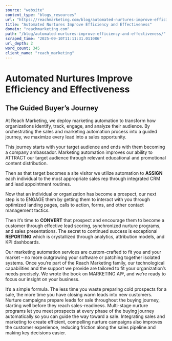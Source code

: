 ```yaml
---
source: "website"
content_type: "blogs_resources"
url: "https://reachmarketing.com/blog/automated-nurtures-improve-efficiency-and-effectiveness/"
title: "Automated Nurtures Improve Efficiency and Effectiveness"
domain: "reachmarketing.com"
path: "/blog/automated-nurtures-improve-efficiency-and-effectiveness/"
scraped_time: "2025-09-10T11:11:31.011086"
url_depth: 2
word_count: 345
client_name: "reach_marketing"
---
```


# Automated Nurtures Improve Efficiency and Effectiveness

## The Guided Buyer’s Journey

At Reach Marketing, we deploy marketing automation to transform how organizations identify, track, engage, and analyze their audience. By orchestrating the sales and marketing automation process into a guided journey, we maximize every lead into a sales opportunity.

This journey starts with your target audience and ends with them becoming a company ambassador. Marketing automation improves our ability to ATTRACT our target audience through relevant educational and promotional content distribution.

Then as that target becomes a site visitor we utilize automation to **ASSIGN** each individual to the most appropriate sales rep through integrated CRM and lead appointment routines.

Now that an individual or organization has become a prospect, our next step is to ENGAGE them by getting them to interact with you through optimized landing pages, calls to action, forms, and other contact management tactics.

Then it’s time to **CONVERT** that prospect and encourage them to become a customer through effective lead scoring, synchronized nurture programs, and sales presentations. The secret to continued success is exceptional **REPORTING** which is crystallized through analytics, attribution models, and KPI dashboards.

Our marketing automation services are custom-crafted to fit you and your market – no more outgrowing your software or patching together isolated systems. Once you’re part of the Reach Marketing family, our technological capabilities and the support we provide are tailored to fit your organization’s needs precisely. We wrote the book on MARKETING AI®, and we’re ready to focus our insight on your business.

It’s a simple formula. The less time you waste preparing cold prospects for a sale, the more time you have closing warm leads into new customers. Nurture campaigns prepare leads for sale throughout the buying journey, starting well before they reach sales-readiness. Multi-stage nurture programs let you meet prospects at every phase of the buying journey automatically so you can guide the way toward a sale. Integrating sales and marketing to create efficient, compelling nurture campaigns also improves the customer experience, reducing friction along the sales pipeline and making key decisions easier.